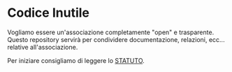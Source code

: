 # Codice Inutile
Vogliamo essere un'associazione completamente "open" e trasparente. Questo repository servirà per condividere documentazione, relazioni, ecc... relative all'associazione.

Per iniziare consigliamo di leggere lo [STATUTO](STATUTO.md).
